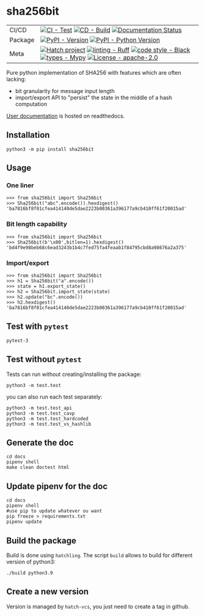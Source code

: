 # sha256bit


| | |
| --- | --- |
| CI/CD | [![CI - Test](https://github.com/sebastien-riou/sha256bit/actions/workflows/test.yml/badge.svg)](https://github.com/sebastien-riou/sha256bit/actions/workflows/test.yml) [![CD - Build](https://github.com/sebastien-riou/sha256bit/actions/workflows/build.yml/badge.svg)](https://github.com/sebastien-riou/sha256bit/actions/workflows/build.yml) [![Documentation Status](https://readthedocs.org/projects/sha256bit/badge/?version=latest)](https://sha256bit.readthedocs.io/en/latest/?badge=latest)|
| Package | [![PyPI - Version](https://img.shields.io/pypi/v/sha256bit.svg?logo=pypi&label=PyPI&logoColor=gold)](https://pypi.org/project/sha256bits/) [![PyPI - Python Version](https://img.shields.io/pypi/pyversions/sha256bit.svg?logo=python&label=Python&logoColor=gold)](https://pypi.org/project/sha256bit/) |
| Meta | [![Hatch project](https://img.shields.io/badge/%F0%9F%A5%9A-Hatch-4051b5.svg)](https://github.com/pypa/hatch)  [![linting - Ruff](https://img.shields.io/endpoint?url=https://raw.githubusercontent.com/charliermarsh/ruff/main/assets/badge/v0.json)](https://github.com/charliermarsh/ruff) [![code style - Black](https://img.shields.io/badge/code%20style-black-000000.svg)](https://github.com/psf/black) [![types - Mypy](https://img.shields.io/badge/types-Mypy-blue.svg)](https://github.com/python/mypy) [![License - apache-2.0](https://img.shields.io/badge/license-apache--2.0-blue)](https://spdx.org/licenses/) |


Pure python implementation of SHA256 with features which are often lacking:
- bit granularity for message input length
- import/export API to "persist" the state in the middle of a hash computation

[User documentation](https://sha256bit.rtfd.io) is hosted on readthedocs.

## Installation

    python3 -m pip install sha256bit

## Usage

### One liner 

    >>> from sha256bit import Sha256bit
    >>> Sha256bit("abc".encode()).hexdigest()
    'ba7816bf8f01cfea414140de5dae2223b00361a396177a9cb410ff61f20015ad'

### Bit length capability

    >>> from sha256bit import Sha256bit
    >>> Sha256bit(b'\x00',bitlen=1).hexdigest()
    'bd4f9e98beb68c6ead3243b1b4c7fed75fa4feaab1f84795cbd8a98676a2a375'

### Import/export

    >>> from sha256bit import Sha256bit
    >>> h1 = Sha256bit("a".encode())
    >>> state = h1.export_state()
    >>> h2 = Sha256bit.import_state(state)
    >>> h2.update("bc".encode())
    >>> h2.hexdigest()
    'ba7816bf8f01cfea414140de5dae2223b00361a396177a9cb410ff61f20015ad'

## Test with `pytest`

    pytest-3

## Test without `pytest`
Tests can run without creating/installing the package:

    python3 -m test.test


you can also run each test separately:

    python3 -m test.test_api
    python3 -m test.test_cavp
    python3 -m test.test_hardcoded
    python3 -m test.test_vs_hashlib

## Generate the doc

    cd docs
    pipenv shell
    make clean doctest html

## Update pipenv for the doc

    cd docs
    pipenv shell
    #use pip to update whatever ou want
    pip freeze > requirements.txt
    pipenv update
    
## Build the package
Build is done using `hatchling`. The script `build` allows to build for different version of python3:

    ./build python3.9


## Create a new version
Version is managed by `hatch-vcs`, you just need to create a tag in github. 